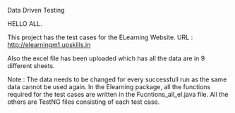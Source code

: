 Data Driven Testing

HELLO ALL.

This project has the test cases for the ELearning Website. URL : http://elearningm1.upskills.in

Also the excel file has been uploaded which has all the data are in 9 different sheets.

Note : The data needs to be changed for every successfull run as the same data cannot be used again. In the Elearning package, all the functions required for the test cases are written in the Fucntions_all_el.java file. All the others are TestNG files consisting of each test case.



